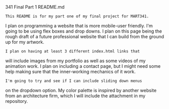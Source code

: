 <!--  --> 341 Final Part 1 README.md

    This README is for my part one of my final project for MART341.
I plan on programming a website that is more mobile-user friendly.
I'm going to be using flex boxes and drop downs. I plan on this page
being the rough draft of a future professional website that I
can build from the ground up for my artwork.

    I plan on having at least 3 different index.html links that
will include images from my portfolio as well as some videos of
my animation work. I plan on including a contact page, but I
might need some help making sure that the inner-working mechanics
of it work.

    I'm going to try and see if I can include sliding down menus
on the dropdown option. My color palette is inspired by another website from an architecture firm, which I will include the attachment in my repository.
